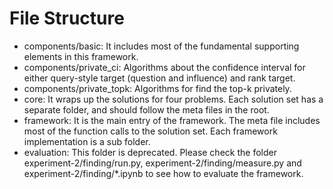 # File Structure

- components/basic: It includes most of the fundamental supporting elements in this framework.
- components/private_ci: Algorithms about the confidence interval for either query-style target (question and influence) and rank target.
- components/private_topk: Algorithms for find the top-k privately.
- core: It wraps up the solutions for four problems. Each solution set has a separate folder, and should follow the meta files in the root.
- framework: It is the main entry of the framework. The meta file includes most of the function calls to the solution set. Each framework implementation is a sub folder.
- evaluation: This folder is deprecated. Please check the folder experiment-2/finding/run.py, experiment-2/finding/measure.py and experiment-2/finding/*.ipynb 
  to see how to evaluate the framework.
